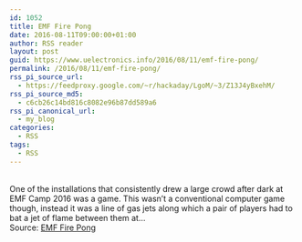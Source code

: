 ```yaml
---
id: 1052
title: EMF Fire Pong
date: 2016-08-11T09:00:00+01:00
author: RSS reader
layout: post
guid: https://www.uelectronics.info/2016/08/11/emf-fire-pong/
permalink: /2016/08/11/emf-fire-pong/
rss_pi_source_url:
  - https://feedproxy.google.com/~r/hackaday/LgoM/~3/Z13J4yBxehM/
rss_pi_source_md5:
  - c6cb26c14bd816c8082e96b87dd589a6
rss_pi_canonical_url:
  - my_blog
categories:
  - RSS
tags:
  - RSS
---
```

&#013;  
One of the installations that consistently drew a large crowd after dark at EMF Camp 2016 was a game. This wasn’t a conventional computer game though, instead it was a line of gas jets along which a pair of players had to bat a jet of flame between them at…&#013;  
Source: <a href="https://feedproxy.google.com/~r/hackaday/LgoM/~3/Z13J4yBxehM/" target="_blank">EMF Fire Pong</a>
